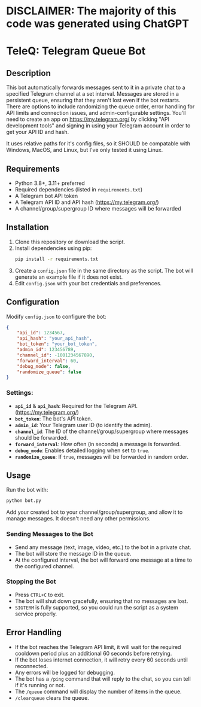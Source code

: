 # DISCLAIMER: The majority of this code was generated using ChatGPT
# TeleQ: Telegram Queue Bot

## Description
This bot automatically forwards messages sent to it in a private chat to a specified Telegram channel at a set interval. Messages are stored in a persistent queue, ensuring that they aren't lost even if the bot restarts. There are options to include randomizing the queue order, error handling for API limits and connection issues, and admin-configurable settings. You'll need to create an app on https://my.telegram.org/ by clicking "API development tools" and signing in using your Telegram account in order to get your API ID and hash.

It uses relative paths for it's config files, so it SHOULD be compatable with Windows, MacOS, and Linux, but I've only tested it using Linux.

## Requirements
- Python 3.8+, 3.11+ preferred
- Required dependencies (listed in `requirements.txt`)
- A Telegram bot API token
- A Telegram API ID and API hash (https://my.telegram.org/)
- A channel/group/supergroup ID where messages will be forwarded

## Installation
1. Clone this repository or download the script.
2. Install dependencies using pip:
   ```sh
   pip install -r requirements.txt
   ```
3. Create a `config.json` file in the same directory as the script. The bot will generate an example file if it does not exist.
4. Edit `config.json` with your bot credentials and preferences.

## Configuration
Modify `config.json` to configure the bot:
```json
{
    "api_id": 1234567,
    "api_hash": "your_api_hash",
    "bot_token": "your_bot_token",
    "admin_id": 123456789,
    "channel_id": -1001234567890,
    "forward_interval": 60,
    "debug_mode": false,
    "randomize_queue": false
}
```
### Settings:
- **`api_id`** & **`api_hash`**: Required for the Telegram API. (https://my.telegram.org/)
- **`bot_token`**: The bot's API token.
- **`admin_id`**: Your Telegram user ID (to identify the admin).
- **`channel_id`**: The ID of the channel/group/supergroup where messages should be forwarded.
- **`forward_interval`**: How often (in seconds) a message is forwarded.
- **`debug_mode`**: Enables detailed logging when set to `true`.
- **`randomize_queue`**: If `true`, messages will be forwarded in random order.

## Usage
Run the bot with:
```sh
python bot.py
```
Add your created bot to your channel/group/supergroup, and allow it to manage messages. It doesn't need any other permissions.

### Sending Messages to the Bot
- Send any message (text, image, video, etc.) to the bot in a private chat.
- The bot will store the message ID in the queue.
- At the configured interval, the bot will forward one message at a time to the configured channel.

### Stopping the Bot
- Press `CTRL+C` to exit.
- The bot will shut down gracefully, ensuring that no messages are lost.
- `SIGTERM` is fully supported, so you could run the script as a system service properly.

## Error Handling
- If the bot reaches the Telegram API limit, it will wait for the required cooldown period plus an additional 60 seconds before retrying.
- If the bot loses internet connection, it will retry every 60 seconds until reconnected.
- Any errors will be logged for debugging.
- The bot has a `/ping` command that will reply to the chat, so you can tell if it's running or not.
- The `/queue` command will display the number of items in the queue.
- `/clearqueue` clears the queue.
